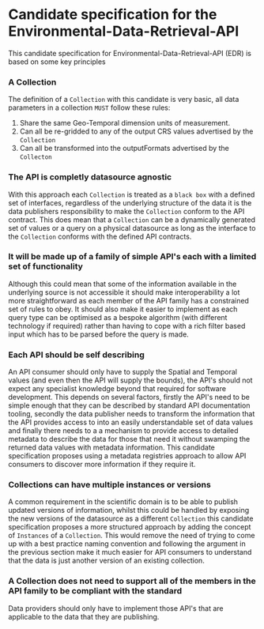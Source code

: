 # Candidate specification for the Environmental-Data-Retrieval-API

This candidate specification for Environmental-Data-Retrieval-API (EDR) is based on some key principles

### A Collection

The definition of a `Collection` with this candidate is very basic, all data parameters in a collection `MUST` follow these rules:

1. Share the same Geo-Temporal dimension units of measurement.
2. Can all be re-gridded to any of the output CRS values advertised by the `Collection`
3. Can all be transformed into the outputFormats advertised by the `Collecton`



### The API is completly datasource agnostic

With this approach each `Collection` is treated as a `black box` with a defined set of interfaces, regardless of the underlying structure of the data it is the data publishers responsibility to make the `Collection` conform to the API contract.  This does mean that a `Collection` can be a dynamically generated set of values or a query on a physical datasource as long as the interface to the `Collection` conforms with the defined API contracts. 

### It will be made up of a family of simple API's each with a limited set of functionality

Although this could mean that some of the information available in the underlying source is not accessible it should make interoperability a lot more straightforward as each member of the API family has a constrained set of rules to obey.  It should also make it easier to implement as each query type can be optimised as a bespoke algorithm (with different technology if required) rather than having to cope with a rich filter based input which has to be parsed before the query is made. 


### Each API should be self describing 

An API consumer should only have to supply the Spatial and Temporal values (and even then the API will supply the bounds), the API's should not expect any specialist knowledge beyond that required for software development. This depends on several factors, firstly the API's need to be simple enough that they can be described by standard API documentation tooling, secondly the data publisher needs to transform the information that the API provides access to into an easily understandable set of data values and finally there needs to a a mechanism to provide access to detailed metadata to describe the data for those that need it without swamping the returned data values with metadata information.  This candidate specification proposes using a metadata registries approach to allow API consumers to discover more information if they require it.

### Collections can have multiple instances or versions

A common requirement in the scientific domain is to be able to publish updated versions of information, whilst this could be handled by exposing the new versions of the datasource as a different `Collection` this candidate specification proposes a more structured approach by adding the concept of `Instances` of a `Collection`.  This would remove the need of trying to come up with a best practice naming convention and following the argument in the previous section make it much easier for API consumers to understand that the data is just another version of an existing collection.


### A Collection does not need to support all of the members in the API family to be compliant with the standard

Data providers should only have to implement those API's that are applicable to the data that they are publishing.






